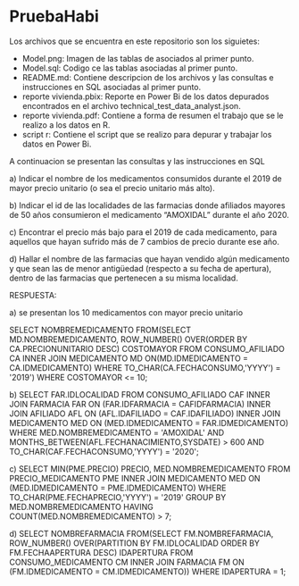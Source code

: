 # PruebaHabi

Los archivos que se encuentra en este repositorio son los siguietes: 

- Model.png: Imagen de las tablas de asociados al primer punto.</br> 
- Model.sql: Codigo ce las tablas asociadas al primer punto.</br> 
- README.md: Contiene descripcion de los archivos y   las consultas e instrucciones en SQL asociadas al primer punto. </br>
- reporte vivienda.pbix: Reporte en Power Bi de los datos depurados encontrados en el archivo technical_test_data_analyst.json.</br>
- reporte vivienda.pdf: Contiene a forma de resumen el trabajo que se le realizo a los datos en R.</br>
- script r: Contiene el script que se realizo para depurar y trabajar los datos en Power Bi.</br>

 

A continuacion se presentan las consultas y  las instrucciones en SQL 

a) Indicar el nombre de los medicamentos consumidos durante el 2019 de mayor precio unitario (o
sea el precio unitario más alto).</br>

b) Indicar el id de las localidades de las farmacias donde afiliados mayores de 50 años consumieron
el medicamento “AMOXIDAL” durante el año 2020.</br>

c) Encontrar el precio más bajo para el 2019 de cada medicamento, para aquellos que hayan sufrido
más de 7 cambios de precio durante ese año.</br>

d) Hallar el nombre de las farmacias que hayan vendido algún medicamento y que sean las de menor
antigüedad (respecto a su fecha de apertura), dentro de las farmacias que pertenecen a su misma
localidad.</br>

RESPUESTA:</br>

a) se presentan los 10 medicamentos con mayor precio unitario</br>

SELECT NOMBREMEDICAMENTO
FROM(SELECT MD.NOMBREMEDICAMENTO, ROW_NUMBER() OVER(ORDER BY CA.PRECIONUNITARIO DESC) COSTOMAYOR
     FROM CONSUMO_AFILIADO CA
     INNER JOIN MEDICAMENTO MD ON(MD.IDMEDICAMENTO = CA.IDMEDICAMENTO)
     WHERE TO_CHAR(CA.FECHACONSUMO,'YYYY') = '2019')
WHERE COSTOMAYOR <= 10; </br>

b) SELECT FAR.IDLOCALIDAD
FROM CONSUMO_AFILIADO CAF
INNER JOIN FARMACIA FAR ON (FAR.IDFARMACIA = CAFIDFARMACIA)
INNER JOIN AFILIADO AFL ON (AFL.IDAFILIADO = CAF.IDAFILIADO)
INNER JOIN MEDICAMENTO MED ON (MED.IDMEDICAMENTO = FAR.IDMEDICAMENTO)
WHERE MED.NOMBREMEDICAMENTO = 'AMOXIDAL'
AND MONTHS_BETWEEN(AFL.FECHANACIMIENTO,SYSDATE) > 600
AND TO_CHAR(CAF.FECHACONSUMO,'YYYY') = '2020'; </br>

c) SELECT MIN(PME.PRECIO) PRECIO, MED.NOMBREMEDICAMENTO
FROM PRECIO_MEDICAMENTO PME
INNER JOIN MEDICAMENTO MED ON (MED.IDMEDICAMENTO = PME.IDMEDICAMENTO)
WHERE TO_CHAR(PME.FECHAPRECIO,'YYYY') = '2019'
GROUP BY MED.NOMBREMEDICAMENTO
HAVING COUNT(MED.NOMBREMEDICAMENTO) > 7; </br>


d) SELECT NOMBREFARMACIA 
FROM(SELECT FM.NOMBREFARMACIA, ROW_NUMBER() OVER(PARTITION BY FM.IDLOCALIDAD ORDER BY FM.FECHAAPERTURA DESC) IDAPERTURA
     FROM CONSUMO_MEDICAMENTO CM
     INNER JOIN FARMACIA FM ON (FM.IDMEDICAMENTO = CM.IDMEDICAMENTO))
WHERE IDAPERTURA = 1;
 
